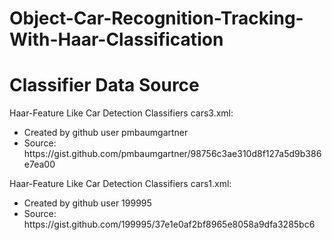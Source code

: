 # Object-Car-Recognition-Tracking-With-Haar-Classification



# Classifier Data Source

Haar-Feature Like Car Detection Classifiers cars3.xml:
<ul>
 	<li> Created by github user pmbaumgartner 	</li>
 	<li> Source: https://gist.github.com/pmbaumgartner/98756c3ae310d8f127a5d9b386e7ea00 	</li>
</ul>


Haar-Feature Like Car Detection Classifiers cars1.xml:
<ul>
 	<li> Created by github user 199995 	</li>
 	<li> Source: https://gist.github.com/199995/37e1e0af2bf8965e8058a9dfa3285bc6 	</li>
</ul>

